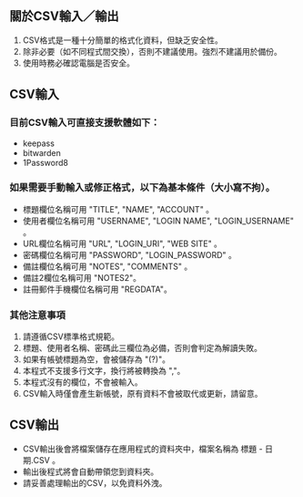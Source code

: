 ## 關於CSV輸入／輸出

1.  CSV格式是一種十分簡單的格式化資料，但缺乏安全性。
2.  除非必要（如不同程式間交換），否則不建議使用。強烈不建議用於備份。
3.  使用時務必確認電腦是否安全。

## CSV輸入

### 目前CSV輸入可直接支援軟體如下：

*   keepass
*   bitwarden
*   1Password8

### 如果需要手動輸入或修正格式，以下為基本條件（大小寫不拘）。

*   標題欄位名稱可用 "TITLE", "NAME", "ACCOUNT" 。
*   使用者欄位名稱可用 "USERNAME", "LOGIN NAME", "LOGIN_USERNAME" 。
*   URL欄位名稱可用 "URL", "LOGIN_URI", "WEB SITE" 。
*   密碼欄位名稱可用 "PASSWORD", "LOGIN_PASSWORD" 。
*   備註欄位名稱可用 "NOTES", "COMMENTS" 。
*   備註2欄位名稱可用 "NOTES2"。
*   註冊郵件手機欄位名稱可用 "REGDATA"。

### 其他注意事項

1.  請遵循CSV標準格式規範。
2.  標題、使用者名稱、密碼此三欄位為必備，否則會判定為解讀失敗。
3.  如果有帳號標題為空，會被儲存為 "(?)"。
4.  本程式不支援多行文字，換行將被轉換為 ","。
5.  本程式沒有的欄位，不會被輸入。
6.  CSV輸入時僅會產生新帳號，原有資料不會被取代或更新，請留意。

## CSV輸出

*   CSV輸出後會將檔案儲存在應用程式的資料夾中，檔案名稱為 標題 - 日期.CSV 。
*   輸出後程式將會自動帶領您到資料夾。
*   請妥善處理輸出的CSV，以免資料外洩。